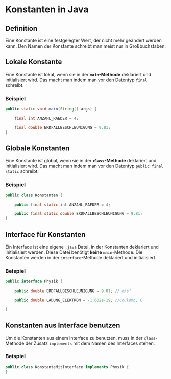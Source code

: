 # Konstanten in Java

## Definition

Eine Konstante ist eine festgelegter Wert, der nicht mehr geändert werden kann. Den Namen der Konstante schreibt man meist nur in Großbuchstaben.

## Lokale Konstante

Eine Konstante ist lokal, wenn sie in der **`main`-Methode** deklariert und initialisiert wird. Das macht man indem man vor den Datentyp `final` schreibt.

### Beispiel

```java
public static void main(String[] args) {

    final int ANZAHL_RAEDER = 4;

    final double ERDFALLBESCHLEUNIGUNG = 9.81;
}
```

## Globale Konstanten

Eine Konstante ist global, wenn sie in der **`class`-Methode** deklariert und initialisiert wird. Das macht man indem man vor den Datentyp `public final static` schreibt.

### Beispiel

```java
public class Konstanten {

    public final static int ANZAHL_RAEDER = 4;

    public final static double ERDFALLBESCHLEUNIGUNG = 9.81;
}
```

## Interface für Konstanten

Ein Interface ist eine eigene `.java` Datei, in der Konstanten deklariert und initialisiert werden. Diese Datei benötigt **keine** `main`-Methode. Die Konstanten werden in der `interface`-Methode deklariert und initialisiert.

### Beispiel

```java
public interface Physik {
    
    public double ERDFALLBESCHLEUNIGUNG = 9.81; // m/s²

    public double LADUNG_ELEKTRON = -1.602e-19; //Coulomb, C

}
```

## Konstanten aus Interface benutzen

Um die Konstanten aus einem Interface zu benutzen, muss in der `class`-Methode der Zusatz `implements` mit dem Namen des Interfaces stehen.

### Beispiel

```java
public class KonstanteMitInterface implements Physik {
}
```
